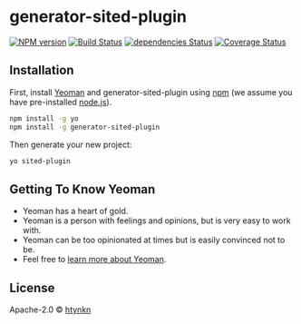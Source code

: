 # generator-sited-plugin 
>
[![NPM version][npm-image]][npm-url] 
[![Build Status](https://travis-ci.org/htynkn/generators-sited-plugin.svg?branch=master)](https://travis-ci.org/htynkn/generators-sited-plugin)
[![dependencies Status](https://david-dm.org/htynkn/generators-sited-plugin/status.svg)](https://david-dm.org/htynkn/generators-sited-plugin)
[![Coverage Status](https://coveralls.io/repos/github/htynkn/generators-sited-plugin/badge.svg?branch=master)](https://coveralls.io/github/htynkn/generators-sited-plugin?branch=master)
 

## Installation

First, install [Yeoman](http://yeoman.io) and generator-sited-plugin using [npm](https://www.npmjs.com/) (we assume you have pre-installed [node.js](https://nodejs.org/)).

```bash
npm install -g yo
npm install -g generator-sited-plugin
```

Then generate your new project:

```bash
yo sited-plugin
```

## Getting To Know Yeoman

 * Yeoman has a heart of gold.
 * Yeoman is a person with feelings and opinions, but is very easy to work with.
 * Yeoman can be too opinionated at times but is easily convinced not to be.
 * Feel free to [learn more about Yeoman](http://yeoman.io/).

## License

Apache-2.0 © [htynkn](https://www.huangyunkun.com)


[npm-image]: https://badge.fury.io/js/generator-sited-plugin.svg
[npm-url]: https://npmjs.org/package/generator-sited-plugin
[travis-image]: https://travis-ci.org/htynkn/generator-sited-plugin.svg?branch=master
[travis-url]: https://travis-ci.org/htynkn/generator-sited-plugin
[daviddm-image]: https://david-dm.org/htynkn/generator-sited-plugin.svg?theme=shields.io
[daviddm-url]: https://david-dm.org/htynkn/generator-sited-plugin
[coveralls-image]: https://coveralls.io/repos/htynkn/generator-sited-plugin/badge.svg
[coveralls-url]: https://coveralls.io/r/htynkn/generator-sited-plugin
